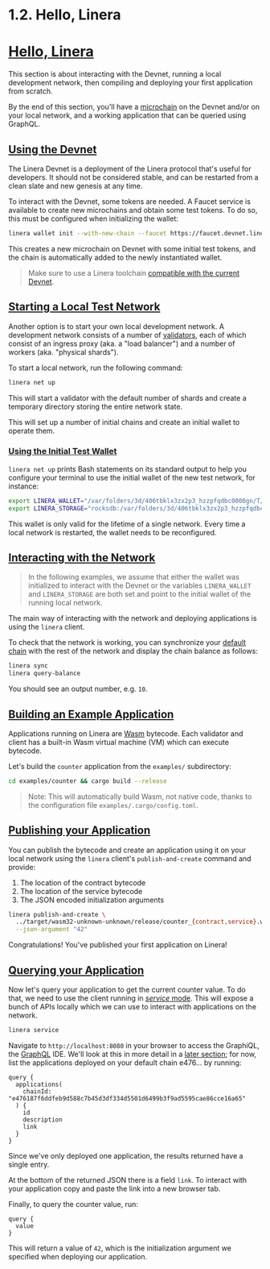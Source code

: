 # 1.2. Hello, Linera

# [Hello, Linera](https://linera-dev.respeer.ai/#/v1/en_US/getting_started/hello_linera?id=hello-linera)

This section is about interacting with the Devnet, running a local development network, then compiling and deploying your first application from scratch.

By the end of this section, you'll have a [microchain](https://linera-dev.respeer.ai/#/v1/en_US/core_concepts/microchains) on the Devnet and/or on your local network, and a working application that can be queried using GraphQL.

## [Using the Devnet](https://linera-dev.respeer.ai/#/v1/en_US/getting_started/hello_linera?id=using-the-devnet)

The Linera Devnet is a deployment of the Linera protocol that's useful for developers. It should not be considered stable, and can be restarted from a clean slate and new genesis at any time.

To interact with the Devnet, some tokens are needed. A Faucet service is available to create new microchains and obtain some test tokens. To do so, this must be configured when initializing the wallet:

```bash
linera wallet init --with-new-chain --faucet https://faucet.devnet.linera.net
```

This creates a new microchain on Devnet with some initial test tokens, and the chain is automatically added to the newly instantiated wallet.

> Make sure to use a Linera toolchain [compatible with the current Devnet](https://linera-dev.respeer.ai/#/v1/en_US/getting_started/installation?id=installing-from-cratesio).

## [Starting a Local Test Network](https://linera-dev.respeer.ai/#/v1/en_US/getting_started/hello_linera?id=starting-a-local-test-network)

Another option is to start your own local development network. A development network consists of a number of [validators](https://linera-dev.respeer.ai/#/v1/en_US/advanced_topics/validators), each of which consist of an ingress proxy (aka. a "load balancer") and a number of workers (aka. "physical shards").

To start a local network, run the following command:

```bash
linera net up
```

This will start a validator with the default number of shards and create a temporary directory storing the entire network state.

This will set up a number of initial chains and create an initial wallet to operate them.

### [Using the Initial Test Wallet](https://linera-dev.respeer.ai/#/v1/en_US/getting_started/hello_linera?id=using-the-initial-test-wallet)

`linera net up` prints Bash statements on its standard output to help you configure your terminal to use the initial wallet of the new test network, for instance:

```bash
export LINERA_WALLET="/var/folders/3d/406tbklx3zx2p3_hzzpfqdbc0000gn/T/.tmpvJ6lJI/wallet.json"
export LINERA_STORAGE="rocksdb:/var/folders/3d/406tbklx3zx2p3_hzzpfqdbc0000gn/T/.tmpvJ6lJI/linera.db"
```

This wallet is only valid for the lifetime of a single network. Every time a local network is restarted, the wallet needs to be reconfigured.

## [Interacting with the Network](https://linera-dev.respeer.ai/#/v1/en_US/getting_started/hello_linera?id=interacting-with-the-network)

> In the following examples, we assume that either the wallet was initialized to interact with the Devnet or the variables `LINERA_WALLET` and `LINERA_STORAGE` are both set and point to the initial wallet of the running local network.

The main way of interacting with the network and deploying applications is using the `linera` client.

To check that the network is working, you can synchronize your [default chain](https://linera-dev.respeer.ai/#/v1/en_US/core_concepts/wallets) with the rest of the network and display the chain balance as follows:

```bash
linera sync
linera query-balance
```

You should see an output number, e.g. `10`.

## [Building an Example Application](https://linera-dev.respeer.ai/#/v1/en_US/getting_started/hello_linera?id=building-an-example-application)

Applications running on Linera are [Wasm](https://webassembly.org/) bytecode. Each validator and client has a built-in Wasm virtual machine (VM) which can execute bytecode.

Let's build the `counter` application from the `examples/` subdirectory:

```bash
cd examples/counter && cargo build --release
```

> Note: This will automatically build Wasm, not native code, thanks to the configuration file `examples/.cargo/config.toml`.

## [Publishing your Application](https://linera-dev.respeer.ai/#/v1/en_US/getting_started/hello_linera?id=publishing-your-application)

You can publish the bytecode and create an application using it on your local network using the `linera` client's `publish-and-create` command and provide:

1. The location of the contract bytecode
2. The location of the service bytecode
3. The JSON encoded initialization arguments

```bash
linera publish-and-create \
  ../target/wasm32-unknown-unknown/release/counter_{contract,service}.wasm \
  --json-argument "42"
```

Congratulations! You've published your first application on Linera!

## [Querying your Application](https://linera-dev.respeer.ai/#/v1/en_US/getting_started/hello_linera?id=querying-your-application)

Now let's query your application to get the current counter value. To do that, we need to use the client running in [*service* mode](https://linera-dev.respeer.ai/#/v1/en_US/core_concepts/node_service). This will expose a bunch of APIs locally which we can use to interact with applications on the network.

```bash
linera service
```

Navigate to `http://localhost:8080` in your browser to access the GraphiQL, the [GraphQL](https://graphql.org/) IDE. We'll look at this in more detail in a [later section](https://linera-dev.respeer.ai/#/v1/en_US/core_concepts/node_service?id=graphiql-ide); for now, list the applications deployed on your default chain e476… by running:

```gql
query {
  applications(
    chainId: "e476187f6ddfeb9d588c7b45d3df334d5501d6499b3f9ad5595cae86cce16a65"
  ) {
    id
    description
    link
  }
}
```

Since we've only deployed one application, the results returned have a single entry.

At the bottom of the returned JSON there is a field `link`. To interact with your application copy and paste the link into a new browser tab.

Finally, to query the counter value, run:

```gql
query {
  value
}
```

This will return a value of `42`, which is the initialization argument we specified when deploying our application.
